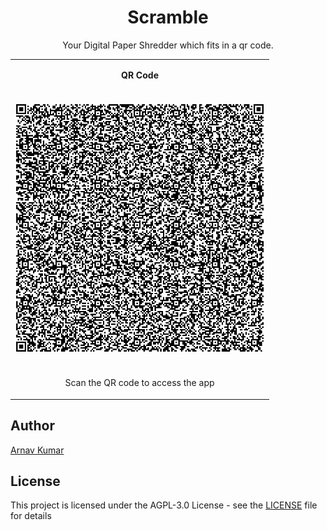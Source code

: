 <h1 align="center">Scramble</h1>

<p align="center">Your Digital Paper Shredder which fits in a qr code.</p>

<table align="center">
<tr>
    <td>
      <p align="center"><b>QR Code</b></p>
    </td>
  </tr>
  <tr>
    <td align="center">
      <br/>
      <img src="qr.png" width="400">
      <br/><br/>
    </td>
  </tr>
  <tr><td><p align="center">Scan the QR code to access the app</p></td></tr>
</table>

## Author
[Arnav Kumar](https://github.com/arnav-kr)

## License
This project is licensed under the AGPL-3.0 License - see the [LICENSE](LICENSE) file for details
